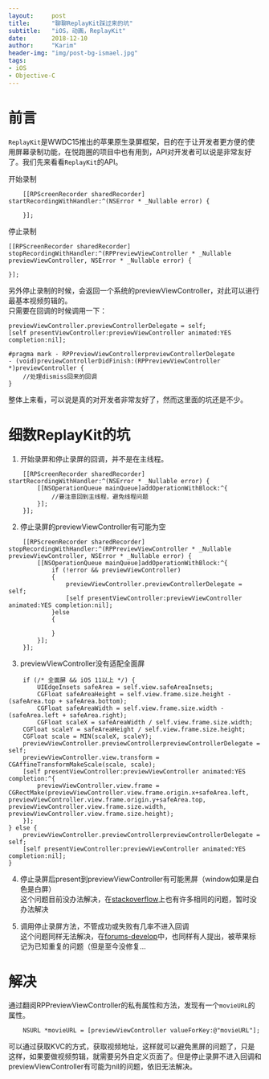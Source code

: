```yaml
---
layout:     post
title:      "聊聊ReplayKit踩过来的坑"
subtitle:   "iOS，动画，ReplayKit"
date:       2018-12-10
author:     "Karim"
header-img: "img/post-bg-ismael.jpg"
tags:
- iOS
- Objective-C
---
```


# 前言  

`ReplayKit`是WWDC15推出的苹果原生录屏框架，目的在于让开发者更方便的使用屏幕录制功能，在悦跑圈的项目中也有用到，API对开发者可以说是非常友好了。我们先来看看`ReplayKit`的API。  

开始录制
```objc
    [[RPScreenRecorder sharedRecorder] startRecordingWithHandler:^(NSError * _Nullable error) {
       
    }];
```

停止录制  
```
[[RPScreenRecorder sharedRecorder] stopRecordingWithHandler:^(RPPreviewViewController * _Nullable previewViewController, NSError * _Nullable error) {
        
}];
``` 
另外停止录制的时候，会返回一个系统的previewViewController，对此可以进行最基本视频剪辑的。  
只需要在回调的时候调用一下：
```objc
previewViewController.previewControllerDelegate = self;
[self presentViewController:previewViewController animated:YES completion:nil];

#pragma mark - RPPreviewViewControllerpreviewControllerDelegate
- (void)previewControllerDidFinish:(RPPreviewViewController *)previewController {
    //处理dismiss回来的回调
}
```

整体上来看，可以说是真的对开发者非常友好了，然而这里面的坑还是不少。  

# 细数ReplayKit的坑  

1. 开始录屏和停止录屏的回调，并不是在主线程。  
```objc  
    [[RPScreenRecorder sharedRecorder] startRecordingWithHandler:^(NSError * _Nullable error) {
        [[NSOperationQueue mainQueue]addOperationWithBlock:^{
            //要注意回到主线程，避免线程问题
        }];
    }];
```

2. 停止录屏的previewViewController有可能为空  
```objc
    [[RPScreenRecorder sharedRecorder] stopRecordingWithHandler:^(RPPreviewViewController * _Nullable previewViewController, NSError * _Nullable error) {
        [[NSOperationQueue mainQueue]addOperationWithBlock:^{
            if (!error && previewViewController) 
            {
                previewViewController.previewControllerDelegate = self;
                [self presentViewController:previewViewController animated:YES completion:nil]; 
            }else
            {
                
            }
        }];
    }];
```  

3. previewViewController没有适配全面屏  
```objc
    if (/* 全面屏 && iOS 11以上 */) {
        UIEdgeInsets safeArea = self.view.safeAreaInsets;
        CGFloat safeAreaHeight = self.view.frame.size.height - (safeArea.top + safeArea.bottom);
        CGFloat safeAreaWidth = self.view.frame.size.width - (safeArea.left + safeArea.right);
        CGFloat scaleX = safeAreaWidth / self.view.frame.size.width;
    CGFloat scaleY = safeAreaHeight / self.view.frame.size.height;
    CGFloat scale = MIN(scaleX, scaleY);
    previewViewController.previewControllerpreviewControllerDelegate = self;
    previewViewController.view.transform = CGAffineTransformMakeScale(scale, scale);
    [self presentViewController:previewViewController animated:YES completion:^{
        previewViewController.view.frame = CGRectMake(previewViewController.view.frame.origin.x+safeArea.left, previewViewController.view.frame.origin.y+safeArea.top, previewViewController.view.frame.size.width, previewViewController.view.frame.size.height);
    }];
} else {
    previewViewController.previewControllerpreviewControllerDelegate = self;
    [self presentViewController:previewViewController animated:YES completion:nil];
}
```

4. 停止录屏后present到previewViewController有可能黑屏（window如果是白色是白屏）  
这个问题目前没办法解决，在[stackoverflow](https://stackoverflow.com/search?q=replaykit+black)上也有许多相同的问题，暂时没办法解决  

5. 调用停止录屏方法，不管成功或失败有几率不进入回调  
这个问题同样无法解决，在[forums-develop](https://forums.developer.apple.com/thread/87007)中，也同样有人提出，被苹果标记为已知重复的问题（但是至今没修复...



# 解决  
通过翻阅RPPreviewViewController的私有属性和方法，发现有一个`movieURL`的属性。
```objc
    NSURL *movieURL = [previewViewController valueForKey:@"movieURL"];
```  
可以通过获取KVC的方式，获取视频地址，这样就可以避免黑屏的问题了，只是这样，如果要做视频剪辑，就需要另外自定义页面了。但是停止录屏不进入回调和previewViewController有可能为nil的问题，依旧无法解决。